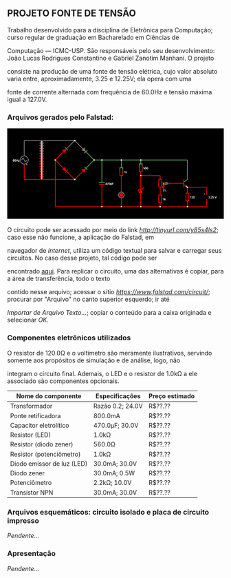 ## PROJETO FONTE DE TENSÃO

Trabalho desenvolvido para a disciplina de Eletrônica para Computação; curso regular de graduação em Bacharelado em Ciências de 

Computação — ICMC-USP. São responsáveis pelo seu desenvolvimento: João Lucas Rodrigues Constantino e Gabriel Zanotim Manhani. O projeto 

consiste na produção de uma fonte de tensão elétrica, cujo valor absoluto varia entre, aproximadamente, 3.25 e 12.25V; ela opera com uma 

fonte de corrente alternada com frequência de 60.0Hz e tensão máxima igual a 127.0V.

### Arquivos gerados pelo Falstad:
![Diagrama](falstad-image.png)

O circuito pode ser acessado por meio do link *http://tinyurl.com/y85s4ls2*; caso esse não funcione, a aplicação do Falstad, em 

navegador de *internet*, utiliza um código textual para salvar e carregar seus circuitos. No caso desse projeto, tal código pode ser 

encontrado [aqui](falstad-code.txt). Para replicar o circuito, uma das alternativas é copiar, para a área de transferência, todo o texto 

contido nesse arquivo; acessar o sítio *https://www.falstad.com/circuit/*; procurar por "Arquivo" no canto superior esquerdo; ir até 

*Importar de Arquivo Texto...*; copiar o conteúdo para a caixa originada e selecionar *OK*.

### Componentes eletrônicos utilizados

O resistor de 120.0Ω e o voltímetro são meramente ilustrativos, servindo somente aos propósitos de simulação e de análise, logo, não 

integram o circuito final. Ademais, o LED e o resistor de 1.0kΩ a ele associado são componentes opcionais.


Nome do componente | Especificações | Preço estimado |
--- | --- | --- |
Transformador | Razão 0.2; 24.0V | R$??.?? |
Ponte retificadora | 800.0mA | R$??.?? |
Capacitor eletrolítico | 470.0µF; 30.0V | R$??.?? |
Resistor (LED) | 1.0kΩ | R$??.?? |
Resistor (diodo zener) | 560.0Ω | R$??.?? |
Resistor (potenciômetro) | 1.0kΩ | R$??.?? |
Diodo emissor de luz (LED) | 30.0mA; 30.0V | R$??.?? |
Diodo zener | 30.0mA; 0.5W | R$??.?? |
Potenciômetro | 2.2kΩ; 10.0V | R$??.?? |
Transistor NPN | 30.0mA; 30.0V | R$??.?? |

### Arquivos esquemáticos: circuito isolado e placa de circuito impresso

*Pendente...*

### Apresentação

*Pendente...*
